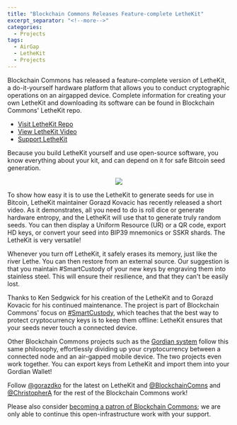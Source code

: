 ```yaml
---
title: "Blockchain Commons Releases Feature-complete LetheKit"
excerpt_separator: "<!--more-->"
categories:
  - Projects
tags:
  - AirGap
  - LetheKit
  - Projects
---
```


Blockchain Commons has released a feature-complete version of LetheKit, a do-it-yourself hardware platform that allows you to conduct cryptographic operations on an airgapped device. Complete information for creating your own LetheKit and downloading its software can be found in Blockchain Commons' LetheKit repo.

- [Visit LetheKit Repo](https://github.com/BlockchainCommons/lethekit)
- [View LetheKit Video](https://www.youtube.com/watch?v=OSTQthcxsh0)
- [Support LetheKit](https://github.com/sponsors/BlockchainCommons)

Because you build LetheKit yourself and use open-source software, you know everything about your kit, and can depend on it for safe Bitcoin seed generation.

<!--more-->

<center>
  <img src="https://www.blockchaincommons.com/images/projects/lethekit.jpg" align="center">
</center>

To show how easy it is to use the LetheKit to generate seeds for use in Bitcoin, LetheKit maintainer Gorazd Kovacic has recently released a short video. As it demonstrates, all you need to do is roll dice or generate hardware entropy, and the LetheKit will use that to generate truly random seeds. You can then display a Uniform Resource (UR) or a QR code, export HD keys, or convert your seed into BIP39 mnemonics or SSKR shards. The LetheKit is very versatile!

Whenever you turn off LetheKit, it safely erases its memory, just like the river Lethe. You can then restore from an external source. Our suggestion is that you maintain #SmartCustody of your new keys by engraving them into stainless steel. This will ensure their resilience, and that they can't be easily lost.

Thanks to Ken Sedgwick for his creation of the LetheKit and to Gorazd Kovacic for his continued maintenance. The project is part of Blockchain Commons' focus on [#SmartCustody](https://www.smartcustody.com/index.html), which teaches that the best way to protect cryptocurrency keys is to keep them offline: LetheKit ensures that your seeds never touch a connected device.

Other Blockchain Commons projects such as the [Gordian system](https://github.com/BlockchainCommons/Gordian) follow this same philosophy, effortlessly dividing up your cryptocurrency between a connected node and an air-gapped mobile device. The two projects even work together. You can export keys from LetheKit and import them into your Gordian Wallet!

Follow [@gorazdko](https://twitter.com/gorazdko) for the latest on LetheKit and [@BlockchainComns](https://twitter.com/blockchaincomns) and [@ChristopherA](https://twitter.com/ChristopherA) for the rest of the Blockchain Commons work!

Please also consider [becoming a patron of Blockchain Commons](https://github.com/sponsors/BlockchainCommons); we are only able to continue this open-infrastructure work with your support.
